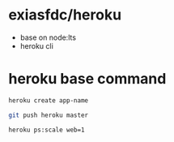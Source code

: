 
# exiasfdc/heroku

- base on node:lts
- heroku cli

# heroku base command

```sh
heroku create app-name

git push heroku master

heroku ps:scale web=1

```
